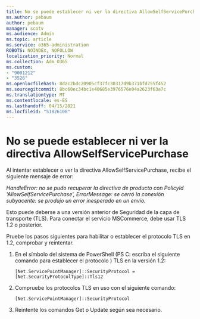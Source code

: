 ```yaml
---
title: No se puede establecer ni ver la directiva AllowSelfServicePurchase
ms.author: pebaum
author: pebaum
manager: scotv
ms.audience: Admin
ms.topic: article
ms.service: o365-administration
ROBOTS: NOINDEX, NOFOLLOW
localization_priority: Normal
ms.collection: Adm_O365
ms.custom:
- "9001212"
- "3526"
ms.openlocfilehash: 8dac2bdc20905cf37fc30317d9b371bfd755f452
ms.sourcegitcommit: 8bc60ec34bc1e40685e3976576e04a2623f63a7c
ms.translationtype: MT
ms.contentlocale: es-ES
ms.lasthandoff: 04/15/2021
ms.locfileid: "51826108"
---
```

# <a name="unable-to-set-or-view-the-allowselfservicepurchase-policy"></a>No se puede establecer ni ver la directiva AllowSelfServicePurchase

Al intentar establecer o ver la directiva AllowSelfServicePurchase, recibe el siguiente mensaje de error:

*HandleError: no se pudo recuperar la directiva de producto con PolicyId 'AllowSelfServicePurchase', ErrorMessage: se cerró la conexión subyacente: se produjo un error inesperado en un envío.*

Esto puede deberse a una versión anterior de Seguridad de la capa de transporte (TLS). Para conectar el servicio MSCommerce, debe usar TLS 1.2 o posterior.  

Pruebe los pasos siguientes para habilitar o establecer el protocolo TLS en 1.2, comprobar y reintentar.
 1. En el símbolo del sistema de PowerShell (PS C: escriba el siguiente comando para establecer el protocolo \) TLS en la versión 1.2:

    `[Net.ServicePointManager]::SecurityProtocol = [Net.SecurityProtocolType]::Tls12`

2. Compruebe los protocolos TLS en uso con el siguiente comando:

    `[Net.ServicePointManager]::SecurityProtocol` 

3. Reintente los comandos Get o Update según sea necesario.

